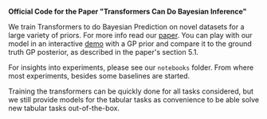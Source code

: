 __Official Code for the Paper "Transformers Can Do Bayesian Inference"__

We train Transformers to do Bayesian Prediction on novel datasets for a large variety of priors. For more info read our [paper](https://arxiv.org/abs/2112.10510).
You can play with our model in an interactive [demo](https://huggingface.co/spaces/samuelinferences/transformers-can-do-bayesian-inference) with a GP prior and compare it to the ground truth GP posterior, as described in the paper's section 5.1.

For insights into experiments, please see our `notebooks` folder. From where most experiments, besides some baselines are started.

Training the transformers can be quickly done for all tasks considered, but we still provide models for the tabular tasks as convenience to be able solve new tabular tasks out-of-the-box.
